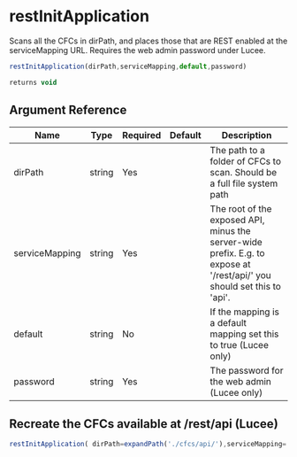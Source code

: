 # restInitApplication

Scans all the CFCs in dirPath, and places those that are REST enabled at the serviceMapping URL. Requires the web admin password under Lucee.

```javascript
restInitApplication(dirPath,serviceMapping,default,password)
```

```javascript
returns void
```

## Argument Reference

| Name | Type | Required | Default | Description |
| --- | --- | --- | --- | --- |
| dirPath | string | Yes |  | The path to a folder of CFCs to scan. Should be a full file system path |
| serviceMapping | string | Yes |  | The root of the exposed API, minus the server-wide prefix. E.g. to expose at '/rest/api/' you should set this to 'api'. |
| default | string | No |  | If the mapping is a default mapping set this to true (Lucee only) |
| password | string | Yes |  | The password for the web admin (Lucee only) |

## Recreate the CFCs available at /rest/api (Lucee)

```javascript
restInitApplication( dirPath=expandPath('./cfcs/api/'),serviceMapping='api',password='password' )
```
